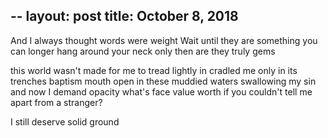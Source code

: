 --
layout:	post
title:	October 8, 2018
--
And I always thought words were weight
Wait
until they are something you can longer hang around your neck
only then are they truly gems

this world wasn't made for me to tread lightly in
cradled me only in its trenches
baptism mouth open in these muddied waters swallowing my sin
and now I demand opacity 
what's face value worth if you couldn't tell me apart from a stranger?

I still deserve solid ground 